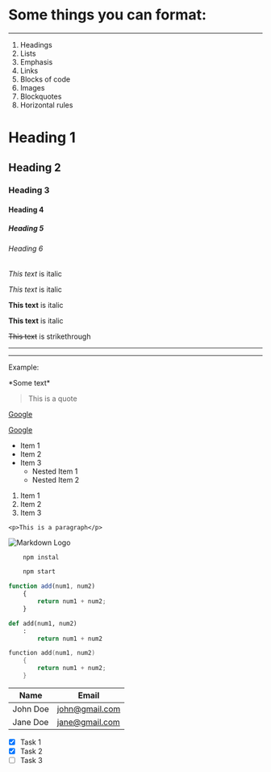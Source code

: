 # Some things you can format:
---
1. Headings
1. Lists
1. Emphasis
1. Links
1. Blocks of code
1. Images
1. Blockquotes
1. Horizontal rules

<!-- Headings. One # = Heading 1, two # = Heading 2, etc -->
# Heading 1
## Heading 2
### Heading 3
#### Heading 4
##### Heading 5
###### Heading 6

<!-- Italics -->
<!-- Using asterisks (*) or underscore (_), you put the text in the italics -->
*This text* is italic

_This text_ is italic

<!-- Strong -->
<!-- Using double asterisks (**) or double underscore (__), you put the text in the bold -->
**This text** is italic

__This text__ is italic

<!-- Strikethrough -->
~~This text~~ is strikethrough

<!-- Horizontal rule. Using three hyphens or underscores, you draw horizontal lines (for text separation) -->

---
___


<!-- If you want to show the asterisk, use backslash besides asterisks -->
Example: 

\*Some text\*

<!-- Blockquote -->
> This is a quote

<!-- Links -->
[Google](www.google.com)

<!-- To show the name of the links in the preview -->
[Google](www.google.com "Google") 

<!-- Unordered lists -->
* Item 1
* Item 2
* Item 3
	* Nested Item 1
	* Nested Item 2

<!-- Ordered list -->
1. Item 1
1. Item 2
1. Item 3

<!-- Inline code block -->
`<p>This is a paragraph</p>`

<!-- Images -->
![Markdown Logo](https://markdown-here.com/img/icon256.png)

<!-- Github Markdown -->
<!-- Code Blocks -->
```bash
	npm instal

	npm start
```

```javascript
function add(num1, num2)
	{
		return num1 + num2;
	}
```

```python
def add(num1, num2)
	:
		return num1 + num2
```

```c
function add(num1, num2)
	{
		return num1 + num2;
	}
```

<!-- Tables -->
| Name	   |Email			|
|----------|--------------- |
| John Doe | john@gmail.com |
| Jane Doe | jane@gmail.com |

<!-- Task lists -->
* [x] Task 1
* [x] Task 2
* [ ] Task 3